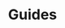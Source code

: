 ---
title: "Guides"
linkTitle: "Guides"
description: "This section includes all guides for the Cortex platform."
weight: 10
---